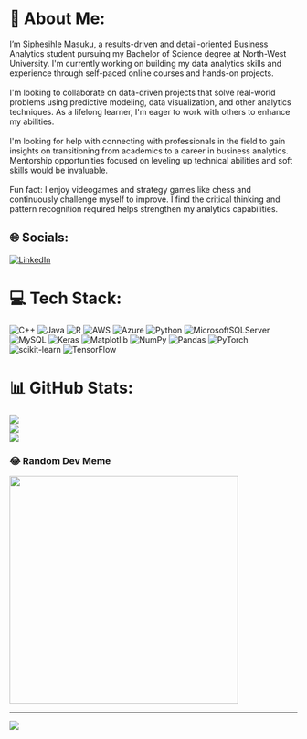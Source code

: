 # 💫 About Me:
I’m Siphesihle Masuku, a results-driven and detail-oriented Business Analytics student pursuing my Bachelor of Science degree at North-West University. I'm currently working on building my data analytics skills and experience through self-paced online courses and hands-on projects.<br><br>I'm looking to collaborate on data-driven projects that solve real-world problems using predictive modeling, data visualization, and other analytics techniques. As a lifelong learner, I'm eager to work with others to enhance my abilities.<br><br>I'm looking for help with connecting with professionals in the field to gain insights on transitioning from academics to a career in business analytics. Mentorship opportunities focused on leveling up technical abilities and soft skills would be invaluable.<br><br>Fun fact: I enjoy videogames and strategy games like chess and continuously challenge myself to improve. I find the critical thinking and pattern recognition required helps strengthen my analytics capabilities.


## 🌐 Socials:
[![LinkedIn](https://img.shields.io/badge/LinkedIn-%230077B5.svg?logo=linkedin&logoColor=white)](https://linkedin.com/in/https://www.linkedin.com/in/sihlemsk2/) 

# 💻 Tech Stack:
![C++](https://img.shields.io/badge/c++-%2300599C.svg?style=for-the-badge&logo=c%2B%2B&logoColor=white) ![Java](https://img.shields.io/badge/java-%23ED8B00.svg?style=for-the-badge&logo=openjdk&logoColor=white) ![R](https://img.shields.io/badge/r-%23276DC3.svg?style=for-the-badge&logo=r&logoColor=white) ![AWS](https://img.shields.io/badge/AWS-%23FF9900.svg?style=for-the-badge&logo=amazon-aws&logoColor=white) ![Azure](https://img.shields.io/badge/azure-%230072C6.svg?style=for-the-badge&logo=microsoftazure&logoColor=white) ![Python](https://img.shields.io/badge/python-3670A0?style=for-the-badge&logo=python&logoColor=ffdd54) ![MicrosoftSQLServer](https://img.shields.io/badge/Microsoft%20SQL%20Server-CC2927?style=for-the-badge&logo=microsoft%20sql%20server&logoColor=white) ![MySQL](https://img.shields.io/badge/mysql-%2300000f.svg?style=for-the-badge&logo=mysql&logoColor=white) ![Keras](https://img.shields.io/badge/Keras-%23D00000.svg?style=for-the-badge&logo=Keras&logoColor=white) ![Matplotlib](https://img.shields.io/badge/Matplotlib-%23ffffff.svg?style=for-the-badge&logo=Matplotlib&logoColor=black) ![NumPy](https://img.shields.io/badge/numpy-%23013243.svg?style=for-the-badge&logo=numpy&logoColor=white) ![Pandas](https://img.shields.io/badge/pandas-%23150458.svg?style=for-the-badge&logo=pandas&logoColor=white) ![PyTorch](https://img.shields.io/badge/PyTorch-%23EE4C2C.svg?style=for-the-badge&logo=PyTorch&logoColor=white) ![scikit-learn](https://img.shields.io/badge/scikit--learn-%23F7931E.svg?style=for-the-badge&logo=scikit-learn&logoColor=white) ![TensorFlow](https://img.shields.io/badge/TensorFlow-%23FF6F00.svg?style=for-the-badge&logo=TensorFlow&logoColor=white)
# 📊 GitHub Stats:
![](https://github-readme-stats.vercel.app/api?username=sihlemsk&theme=dark&hide_border=false&include_all_commits=false&count_private=false)<br/>
![](https://github-readme-streak-stats.herokuapp.com/?user=sihlemsk&theme=dark&hide_border=false)<br/>
![](https://github-readme-stats.vercel.app/api/top-langs/?username=sihlemsk&theme=dark&hide_border=false&include_all_commits=false&count_private=false&layout=compact)

### 😂 Random Dev Meme
<img src='https://randommeme-five.vercel.app/' style="height: 400px;"/>

---
[![](https://visitcount.itsvg.in/api?id=sihlemsk2&label=Stalkers&color=12&pretty=true)](https://visitcount.itsvg.in)

<!-- Proudly created with GPRM ( https://gprm.itsvg.in ) -->
